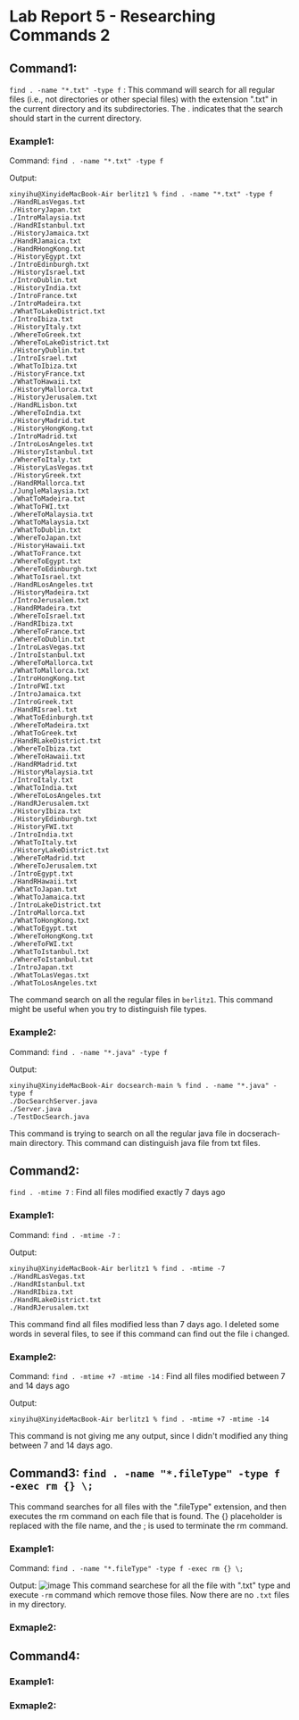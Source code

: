 # Lab Report 5 - Researching Commands 2
## Command1: 

`find . -name "*.txt" -type f` :
This command will search for all regular files (i.e., not directories or other special files) with the extension ".txt" in the current directory and its subdirectories. The . indicates that the search should start in the current directory.

### Example1:

Command:
`find . -name "*.txt" -type f`

Output:
```
xinyihu@XinyideMacBook-Air berlitz1 % find . -name "*.txt" -type f
./HandRLasVegas.txt
./HistoryJapan.txt
./IntroMalaysia.txt
./HandRIstanbul.txt
./HistoryJamaica.txt
./HandRJamaica.txt
./HandRHongKong.txt
./HistoryEgypt.txt
./IntroEdinburgh.txt
./HistoryIsrael.txt
./IntroDublin.txt
./HistoryIndia.txt
./IntroFrance.txt
./IntroMadeira.txt
./WhatToLakeDistrict.txt
./IntroIbiza.txt
./HistoryItaly.txt
./WhereToGreek.txt
./WhereToLakeDistrict.txt
./HistoryDublin.txt
./IntroIsrael.txt
./WhatToIbiza.txt
./HistoryFrance.txt
./WhatToHawaii.txt
./HistoryMallorca.txt
./HistoryJerusalem.txt
./HandRLisbon.txt
./WhereToIndia.txt
./HistoryMadrid.txt
./HistoryHongKong.txt
./IntroMadrid.txt
./IntroLosAngeles.txt
./HistoryIstanbul.txt
./WhereToItaly.txt
./HistoryLasVegas.txt
./HistoryGreek.txt
./HandRMallorca.txt
./JungleMalaysia.txt
./WhatToMadeira.txt
./WhatToFWI.txt
./WhereToMalaysia.txt
./WhatToMalaysia.txt
./WhatToDublin.txt
./WhereToJapan.txt
./HistoryHawaii.txt
./WhatToFrance.txt
./WhereToEgypt.txt
./WhereToEdinburgh.txt
./WhatToIsrael.txt
./HandRLosAngeles.txt
./HistoryMadeira.txt
./IntroJerusalem.txt
./HandRMadeira.txt
./WhereToIsrael.txt
./HandRIbiza.txt
./WhereToFrance.txt
./WhereToDublin.txt
./IntroLasVegas.txt
./IntroIstanbul.txt
./WhereToMallorca.txt
./WhatToMallorca.txt
./IntroHongKong.txt
./IntroFWI.txt
./IntroJamaica.txt
./IntroGreek.txt
./HandRIsrael.txt
./WhatToEdinburgh.txt
./WhereToMadeira.txt
./WhatToGreek.txt
./HandRLakeDistrict.txt
./WhereToIbiza.txt
./WhereToHawaii.txt
./HandRMadrid.txt
./HistoryMalaysia.txt
./IntroItaly.txt
./WhatToIndia.txt
./WhereToLosAngeles.txt
./HandRJerusalem.txt
./HistoryIbiza.txt
./HistoryEdinburgh.txt
./HistoryFWI.txt
./IntroIndia.txt
./WhatToItaly.txt
./HistoryLakeDistrict.txt
./WhereToMadrid.txt
./WhereToJerusalem.txt
./IntroEgypt.txt
./HandRHawaii.txt
./WhatToJapan.txt
./WhatToJamaica.txt
./IntroLakeDistrict.txt
./IntroMallorca.txt
./WhatToHongKong.txt
./WhatToEgypt.txt
./WhereToHongKong.txt
./WhereToFWI.txt
./WhatToIstanbul.txt
./WhereToIstanbul.txt
./IntroJapan.txt
./WhatToLasVegas.txt
./WhatToLosAngeles.txt
```
The command search on all the regular files in `berlitz1`. This command might be useful when you try to distinguish file types.

### Example2:

Command:
`find . -name "*.java" -type f`

Output:
```
xinyihu@XinyideMacBook-Air docsearch-main % find . -name "*.java" -type f
./DocSearchServer.java
./Server.java
./TestDocSearch.java
```
This command is trying to search on all the regular java file in docserach-main directory. This command can distinguish java file from txt files.

## Command2:

`find . -mtime 7` :
Find all files modified exactly 7 days ago

### Example1: 

Command: `find . -mtime -7` :

Output:
```
xinyihu@XinyideMacBook-Air berlitz1 % find . -mtime -7
./HandRLasVegas.txt
./HandRIstanbul.txt
./HandRIbiza.txt
./HandRLakeDistrict.txt
./HandRJerusalem.txt
```

This command find all files modified less than 7 days ago. I deleted some words in several files, to see if this command can find out the file i changed. 

### Example2:

Command:
`find . -mtime +7 -mtime -14` :
Find all files modified between 7 and 14 days ago

Output:
```
xinyihu@XinyideMacBook-Air berlitz1 % find . -mtime +7 -mtime -14
```
This command is not giving me any output, since I didn't modified any thing between 7 and 14 days ago.

## Command3: `find . -name "*.fileType" -type f -exec rm {} \;`

This command searches for all files with the ".fileType" extension, and then executes the rm command on each file that is found. The {} placeholder is replaced with the file name, and the \; is used to terminate the rm command.

### Example1:

Command: `find . -name "*.fileType" -type f -exec rm {} \;`

Output:
![image]()
This command searchese for all the file with ".txt" type and execute `-rm` command which remove those files. Now there are no `.txt` files in my directory.
### Exmaple2:


## Command4:
### Example1:
### Exmaple2:
